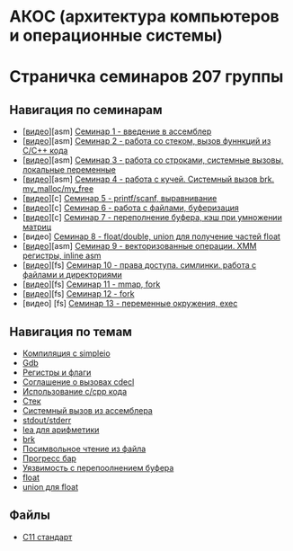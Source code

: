 # АКОС (архитектура компьютеров и операционные системы)

# Страничка семинаров 207 группы

## Навигация по семинарам
* [[видео](https://www.youtube.com/watch?v=Tutix99Y2_I)][asm] [Семинар 1 - введение в ассемблер](1sem-asm)
* [[видео](https://www.youtube.com/watch?v=1aZq5COiZks)][asm] [Семинар 2 - работа со стеком, вызов фуннкций из C/C++ кода](2sem-asm)
* [[видео](https://www.youtube.com/watch?v=Ty-TfSRB2P8)][asm] [Семинар 3 - работа со строками, системные вызовы, локальные переменные](3sem-asm)
* [[видео](https://www.youtube.com/watch?v=oqwXGwMW16o)][asm] [Семинар 4 - работа с кучей. Системный вызов brk. my_malloc/my_free](4sem-asm)
* [[видео](https://www.youtube.com/watch?v=YPteBhvUSWg)][c]   [Семинар 5 - printf/scanf, выравнивание](5sem-c)
* [[видео](https://www.youtube.com/watch?v=rGtolk1oupY)][c]   [Семинар 6 - работа с файлами, буферизация](6sem-c)
* [[видео](https://www.youtube.com/watch?v=XGcy3BW0k_w)][c]   [Семинар 7 - переполнение буфера, кэш при умножении матриц](7sem-c)
* [видео]                                                     [Семинар 8 - float/double, union для получение частей float](8sem-c)
* [[видео](https://www.youtube.com/watch?v=0hi7nVjlPcQ)][asm] [Семинар 9 - векторизованные операции. XMM регистры, inline asm](9sem-asm)
* [[видео](https://www.youtube.com/watch?v=V7PXDmYebl8)][fs]  [Семинар 10 - права доступа. симлинки. работа с файлами и директориями](10sem-fs)
* [[видео](https://www.youtube.com/watch?v=8i77sve9QWk)][fs]  [Семинар 11 - mmap, fork](11sem-fs)
* [[видео](https://www.youtube.com/watch?v=A1nsJdVrJq8)][fs]  [Семинар 12 - fork](12sem-fs)
* [видео]                                               [fs]  [Семинар 13 - переменные окружения, exec](13sem-fs)

## Навигация по темам

* [Компиляция с simpleio](1sem-asm#%D0%BA%D0%BE%D0%BC%D0%BF%D0%B8%D0%BB%D1%8F%D1%86%D0%B8%D1%8F)
* [Gdb](1sem-asm#gdb)
* [Регистры и флаги](1sem-asm#%D1%80%D0%B5%D0%B3%D0%B8%D1%81%D1%82%D1%80%D1%8B)
* [Соглашение о вызовах cdecl](2sem-asm#%D1%81%D0%BE%D0%B3%D0%BB%D0%B0%D1%88%D0%B5%D0%BD%D0%B8%D0%B5-%D0%BE-%D0%B2%D1%8B%D0%B7%D0%BE%D0%B2%D1%8B%D1%85-cdecl32-%D0%B1%D0%B8%D1%82%D0%B0)
* [Использование c/cpp кода](2sem-asm#%D1%80%D0%B0%D0%B1%D0%BE%D1%82%D0%B0-%D1%81-c-%D0%B8-c-%D0%BA%D0%BE%D0%B4%D0%BE%D0%BC)
* [Стек](2sem-asm#%D1%80%D0%B0%D0%B1%D0%BE%D1%82%D0%B0-%D1%81%D0%BE-%D1%81%D1%82%D0%B5%D0%BA%D0%BE%D0%BC-tbd)
* [Системный вызов из ассемблера](3sem-asm#%D1%81%D0%B4%D0%B5%D0%BB%D0%B0%D1%82%D1%8C-%D1%81%D0%B8%D1%81%D1%82%D0%B5%D0%BC%D0%BD%D1%8B%D0%B9-%D0%B2%D1%8B%D0%B7%D0%BE%D0%B2)
* [stdout/stderr](3sem-asm#%D0%BF%D0%BE%D1%81%D0%BC%D0%BE%D1%82%D1%80%D0%B5%D1%82%D1%8C-%D0%BA%D0%B0%D0%BA-%D1%80%D0%B0%D0%B1%D0%BE%D1%82%D0%B0%D1%8E%D1%82-stdoutstderr)
* [lea для арифметики](3sem-asm#lea)
* [brk](4sem-asm#системный-вызов-brk)
* [Посимвольное чтение из файла](6sem-c/input_perf)
* [Прогресс бар](6sem-c/progress.c)
* [Уязвимость с перепоолнением буфера](7sem-c/test_overflow.c)
* [float](8sem-c#%D0%BF%D1%80%D0%B5%D0%B4%D1%81%D1%82%D0%B0%D0%B2%D0%BB%D0%B5%D0%BD%D0%B8%D0%B5-%D0%B2%D0%B5%D1%89%D0%B5%D1%81%D1%82%D0%B2%D0%B5%D0%BD%D0%BD%D1%8B%D1%85-%D1%87%D0%B8%D1%81%D0%B5%D0%BB)
* [union для float](8sem-c/float_parts.c)

## Файлы

* [C11 стандарт](C11_standard.pdf)
